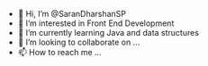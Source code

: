 - 👋 Hi, I’m @SaranDharshanSP
- 👀 I’m interested in Front End Development
- 🌱 I’m currently learning Java and data structures
- 💞️ I’m looking to collaborate on ...
- 📫 How to reach me ...

<!---
SaranDharshanSP/SaranDharshanSP is a ✨ special ✨ repository because its `README.md` (this file) appears on your GitHub profile.
You can click the Preview link to take a look at your changes.
--->
